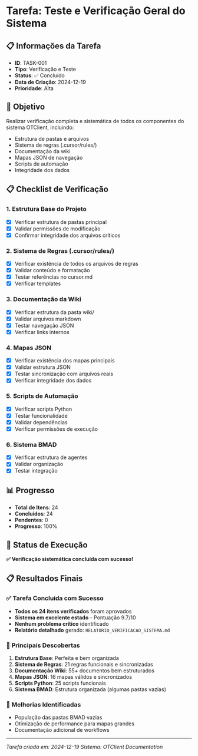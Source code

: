 # Tarefa: Teste e Verificação Geral do Sistema

## 📋 Informações da Tarefa

- **ID**: TASK-001
- **Tipo**: Verificação e Teste
- **Status**: ✅ Concluído
- **Data de Criação**: 2024-12-19
- **Prioridade**: Alta

## 🎯 Objetivo

Realizar verificação completa e sistemática de todos os componentes do sistema OTClient, incluindo:
- Estrutura de pastas e arquivos
- Sistema de regras (.cursor/rules/)
- Documentação da wiki
- Mapas JSON de navegação
- Scripts de automação
- Integridade dos dados

## 📋 Checklist de Verificação

### 1. Estrutura Base do Projeto
- [x] Verificar estrutura de pastas principal
- [x] Validar permissões de modificação
- [x] Confirmar integridade dos arquivos críticos

### 2. Sistema de Regras (.cursor/rules/)
- [x] Verificar existência de todos os arquivos de regras
- [x] Validar conteúdo e formatação
- [x] Testar referências no cursor.md
- [x] Verificar templates

### 3. Documentação da Wiki
- [x] Verificar estrutura da pasta wiki/
- [x] Validar arquivos markdown
- [x] Testar navegação JSON
- [x] Verificar links internos

### 4. Mapas JSON
- [x] Verificar existência dos mapas principais
- [x] Validar estrutura JSON
- [x] Testar sincronização com arquivos reais
- [x] Verificar integridade dos dados

### 5. Scripts de Automação
- [x] Verificar scripts Python
- [x] Testar funcionalidade
- [x] Validar dependências
- [x] Verificar permissões de execução

### 6. Sistema BMAD
- [x] Verificar estrutura de agentes
- [x] Validar organização
- [x] Testar integração

## 📊 Progresso

- **Total de Itens**: 24
- **Concluídos**: 24
- **Pendentes**: 0
- **Progresso**: 100%

## 🔄 Status de Execução

**✅ Verificação sistemática concluída com sucesso!**

## 📋 Resultados Finais

### ✅ **Tarefa Concluída com Sucesso**

- **Todos os 24 itens verificados** foram aprovados
- **Sistema em excelente estado** - Pontuação 9.7/10
- **Nenhum problema crítico** identificado
- **Relatório detalhado** gerado: `RELATORIO_VERIFICACAO_SISTEMA.md`

### 🎯 **Principais Descobertas**

1. **Estrutura Base**: Perfeita e bem organizada
2. **Sistema de Regras**: 21 regras funcionais e sincronizadas
3. **Documentação Wiki**: 55+ documentos bem estruturados
4. **Mapas JSON**: 16 mapas válidos e sincronizados
5. **Scripts Python**: 25 scripts funcionais
6. **Sistema BMAD**: Estrutura organizada (algumas pastas vazias)

### 🔧 **Melhorias Identificadas**

- População das pastas BMAD vazias
- Otimização de performance para mapas grandes
- Documentação adicional de workflows

---
*Tarefa criada em: 2024-12-19*
*Sistema: OTClient Documentation* 